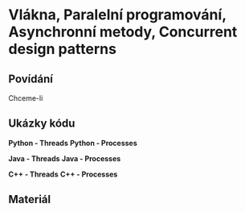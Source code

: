 Vlákna, Paralelní programování, Asynchronní metody, Concurrent design patterns
===

Povídání
---

Chceme-li

Ukázky kódu
---

**Python - Threads**
**Python - Processes**

**Java - Threads**
**Java - Processes**

**C++ - Threads**
**C++ - Processes**

Materiál
---